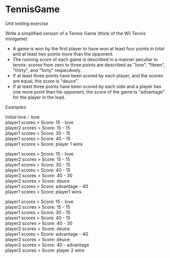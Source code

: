# TennisGame
Unit testing exercise

Write a simplified version of a Tennis Game (think of the Wii Tennis minigame)

- A game is won by the first player to have won at least four points in total and at least two points more than the opponent.
- The running score of each game is described in a manner peculiar to tennis: scores from zero to three points are described as "love", "fiteen", "thirty", and "forty" respecAvely.
- If at least three points have been scored by each player, and the scores are equal, the score is "deuce".
- If at least three points have been scored by each side and a player has one more point than his opponent, the score of the game is "advantage" for the player in the lead.

*Examples:*

Initial love - love  
player1 scores > Score: 15 - love  
player2 scores > Score: 15 - 15  
player1 scores > Score: 30 - 15  
player1 scores > Score: 40 - 15  
player1 scores > Score: player 1 wins  
 
player1 scores > Score: 15 - love  
player2 scores > Score: 15 - 15  
player1 scores > Score: 30 - 15  
player1 scores > Score: 40 - 15  
player2 scores > Score: 40 - 30  
player2 scores > Score: deuce  
player1 scores > Score: advantage - 40  
player1 scores > Score: player1 wins  

player1 scores > Score: 15 - love  
player2 scores > Score: 15 - 15  
player1 scores > Score: 30 - 15  
player1 scores > Score: 40 - 15  
player2 scores > Score: 40 - 30  
player2 scores > Score: deuce  
player1 scores > Score: advantage - 40  
player2 scores > Score: deuce  
player2 scores > Score: 40 - advantage  
player2 scores > Score: player 2 wins  
